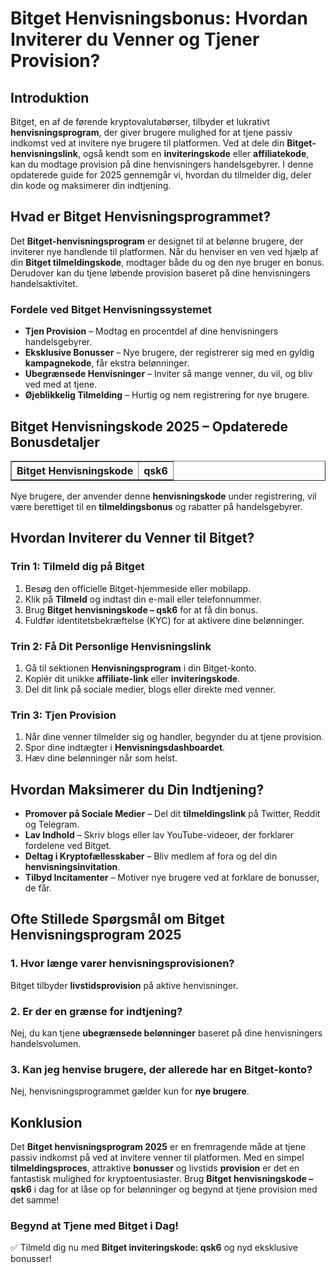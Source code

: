 <h1>Bitget Henvisningsbonus: Hvordan Inviterer du Venner og Tjener Provision?</h1>

<h2>Introduktion</h2>
<p>Bitget, en af de førende kryptovalutabørser, tilbyder et lukrativt <strong>henvisningsprogram</strong>, der giver brugere mulighed for at tjene passiv indkomst ved at invitere nye brugere til platformen. Ved at dele din <strong>Bitget-henvisningslink</strong>, også kendt som en <strong>inviteringskode</strong> eller <strong>affiliatekode</strong>, kan du modtage provision på dine henvisningers handelsgebyrer. I denne opdaterede guide for 2025 gennemgår vi, hvordan du tilmelder dig, deler din kode og maksimerer din indtjening.</p>

<h2>Hvad er Bitget Henvisningsprogrammet?</h2>
<p>Det <strong>Bitget-henvisningsprogram</strong> er designet til at belønne brugere, der inviterer nye handlende til platformen. Når du henviser en ven ved hjælp af din <strong>Bitget tilmeldingskode</strong>, modtager både du og den nye bruger en bonus. Derudover kan du tjene løbende provision baseret på dine henvisningers handelsaktivitet.</p>

<h3>Fordele ved Bitget Henvisningssystemet</h3>
<ul>
    <li><strong>Tjen Provision</strong> – Modtag en procentdel af dine henvisningers handelsgebyrer.</li>
    <li><strong>Eksklusive Bonusser</strong> – Nye brugere, der registrerer sig med en gyldig <strong>kampagnekode</strong>, får ekstra belønninger.</li>
    <li><strong>Ubegrænsede Henvisninger</strong> – Inviter så mange venner, du vil, og bliv ved med at tjene.</li>
    <li><strong>Øjeblikkelig Tilmelding</strong> – Hurtig og nem registrering for nye brugere.</li>
</ul>

<h2>Bitget Henvisningskode 2025 – Opdaterede Bonusdetaljer</h2>
<table border="1">
    <tr>
        <th>Bitget Henvisningskode</th>
        <th>qsk6</th>
    </tr>
</table>
<p>Nye brugere, der anvender denne <strong>henvisningskode</strong> under registrering, vil være berettiget til en <strong>tilmeldingsbonus</strong> og rabatter på handelsgebyrer.</p>

<h2>Hvordan Inviterer du Venner til Bitget?</h2>
<h3>Trin 1: Tilmeld dig på Bitget</h3>
<ol>
    <li>Besøg den officielle Bitget-hjemmeside eller mobilapp.</li>
    <li>Klik på <strong>Tilmeld</strong> og indtast din e-mail eller telefonnummer.</li>
    <li>Brug <strong>Bitget henvisningskode – qsk6</strong> for at få din bonus.</li>
    <li>Fuldfør identitetsbekræftelse (KYC) for at aktivere dine belønninger.</li>
</ol>

<h3>Trin 2: Få Dit Personlige Henvisningslink</h3>
<ol>
    <li>Gå til sektionen <strong>Henvisningsprogram</strong> i din Bitget-konto.</li>
    <li>Kopiér dit unikke <strong>affiliate-link</strong> eller <strong>inviteringskode</strong>.</li>
    <li>Del dit link på sociale medier, blogs eller direkte med venner.</li>
</ol>

<h3>Trin 3: Tjen Provision</h3>
<ol>
    <li>Når dine venner tilmelder sig og handler, begynder du at tjene provision.</li>
    <li>Spor dine indtægter i <strong>Henvisningsdashboardet</strong>.</li>
    <li>Hæv dine belønninger når som helst.</li>
</ol>

<h2>Hvordan Maksimerer du Din Indtjening?</h2>
<ul>
    <li><strong>Promover på Sociale Medier</strong> – Del dit <strong>tilmeldingslink</strong> på Twitter, Reddit og Telegram.</li>
    <li><strong>Lav Indhold</strong> – Skriv blogs eller lav YouTube-videoer, der forklarer fordelene ved Bitget.</li>
    <li><strong>Deltag i Kryptofællesskaber</strong> – Bliv medlem af fora og del din <strong>henvisningsinvitation</strong>.</li>
    <li><strong>Tilbyd Incitamenter</strong> – Motiver nye brugere ved at forklare de bonusser, de får.</li>
</ul>

<h2>Ofte Stillede Spørgsmål om Bitget Henvisningsprogram 2025</h2>
<h3>1. Hvor længe varer henvisningsprovisionen?</h3>
<p>Bitget tilbyder <strong>livstidsprovision</strong> på aktive henvisninger.</p>

<h3>2. Er der en grænse for indtjening?</h3>
<p>Nej, du kan tjene <strong>ubegrænsede belønninger</strong> baseret på dine henvisningers handelsvolumen.</p>

<h3>3. Kan jeg henvise brugere, der allerede har en Bitget-konto?</h3>
<p>Nej, henvisningsprogrammet gælder kun for <strong>nye brugere</strong>.</p>

<h2>Konklusion</h2>
<p>Det <strong>Bitget henvisningsprogram 2025</strong> er en fremragende måde at tjene passiv indkomst på ved at invitere venner til platformen. Med en simpel <strong>tilmeldingsproces</strong>, attraktive <strong>bonusser</strong> og livstids <strong>provision</strong> er det en fantastisk mulighed for kryptoentusiaster. Brug <strong>Bitget henvisningskode – qsk6</strong> i dag for at låse op for belønninger og begynd at tjene provision med det samme!</p>

<h3>Begynd at Tjene med Bitget i Dag!</h3>
<p>✅ Tilmeld dig nu med <strong>Bitget inviteringskode: qsk6</strong> og nyd eksklusive bonusser!</p>
